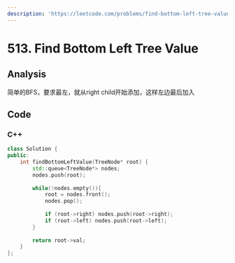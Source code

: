 ```yaml
---
description: 'https://leetcode.com/problems/find-bottom-left-tree-value/'
---
```


# 513. Find Bottom Left Tree Value

## Analysis

简单的BFS，要求最左，就从right child开始添加，这样左边最后加入

## Code

### C++ 

```cpp
class Solution {
public:
    int findBottomLeftValue(TreeNode* root) {
        std::queue<TreeNode*> nodes;
        nodes.push(root);
        
        while(!nodes.empty()){
            root = nodes.front();
            nodes.pop();
            
            if (root->right) nodes.push(root->right);
            if (root->left) nodes.push(root->left);
        }
        
        return root->val;
    }
};
```

